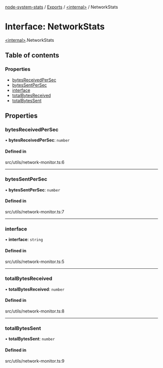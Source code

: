 [node-system-stats](../README.md) / [Exports](../modules.md) / [\<internal\>](../modules/internal_.md) / NetworkStats

# Interface: NetworkStats

[\<internal\>](../modules/internal_.md).NetworkStats

## Table of contents

### Properties

- [bytesReceivedPerSec](internal_.NetworkStats.md#bytesreceivedpersec)
- [bytesSentPerSec](internal_.NetworkStats.md#bytessentpersec)
- [interface](internal_.NetworkStats.md#interface)
- [totalBytesReceived](internal_.NetworkStats.md#totalbytesreceived)
- [totalBytesSent](internal_.NetworkStats.md#totalbytessent)

## Properties

### bytesReceivedPerSec

• **bytesReceivedPerSec**: `number`

#### Defined in

src/utils/network-monitor.ts:6

___

### bytesSentPerSec

• **bytesSentPerSec**: `number`

#### Defined in

src/utils/network-monitor.ts:7

___

### interface

• **interface**: `string`

#### Defined in

src/utils/network-monitor.ts:5

___

### totalBytesReceived

• **totalBytesReceived**: `number`

#### Defined in

src/utils/network-monitor.ts:8

___

### totalBytesSent

• **totalBytesSent**: `number`

#### Defined in

src/utils/network-monitor.ts:9

